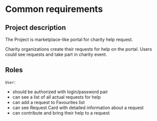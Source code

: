 # Common requirements

## Project description

The Project is marketplace-like portal for charity help request.

Charity organizations create their requests for help on the portal. Users could see requests and take part in charity event.

## Roles

`User`:

- should be authorized with login/password pair
- can see a list of all actual requests for help
- can add a request to Favourites list
- can see Request Card with detailed information about a request
- can contribute and bring their help to a request
